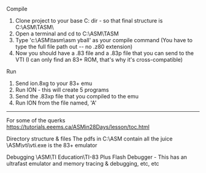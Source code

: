 Compile                                  
 1.  Clone project to your base C: dir - so that final structure is C:\ASM\TASM\
 2.  Open a terminal and cd to C:\ASM\TASM
 3.  Type 'c:\ASM\tasm\asm yball' as your compile command   (You have to type the full file path out -- no .z80 extension)
 4.  Now you should have a .83 file and a .83p file that you can send to the VTI (I can only find an 83+ ROM, that's why it's cross-compatible)

Run
 1.  Send ion.8xg to your 83+ emu
 2.  Run ION - this will create 5 programs 
 3.  Send the .83xp file that you compiled to the emu
 4.  Run ION from the file named, 'A'

------------------------------------------------------------------------------
For some of the querks
  https://tutorials.eeems.ca/ASMin28Days/lesson/toc.html

Directory structure & files
  The pdfs in C:\ASM contain all the juice
  \ASM\vti\vti.exe is the 83+ emulator

Debugging
  \ASM\TI Education\TI-83 Plus Flash Debugger - This has an ultrafast emulator and memory tracing & debugging, etc, etc




